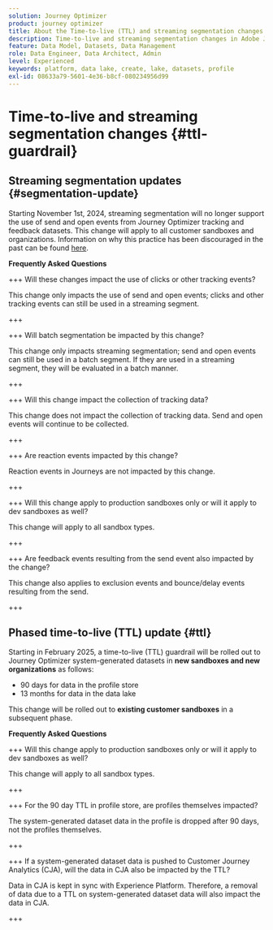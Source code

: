 ```yaml
---
solution: Journey Optimizer
product: journey optimizer
title: About the Time-to-live (TTL) and streaming segmentation changes
description: Time-to-live and streaming segmentation changes in Adobe Journey Optimizer
feature: Data Model, Datasets, Data Management
role: Data Engineer, Data Architect, Admin
level: Experienced
keywords: platform, data lake, create, lake, datasets, profile
exl-id: 08633a79-5601-4e36-b8cf-080234956d99
---
```

# Time-to-live and streaming segmentation changes {#ttl-guardrail}
 
## Streaming segmentation updates {#segmentation-update}

Starting November 1st, 2024, streaming segmentation will no longer support the use of send and open events from Journey Optimizer tracking and feedback datasets. This change will apply to all customer sandboxes and organizations. Information on why this practice has been discouraged in the past can be found [here](../audience/about-audiences.md#streaming-segmentation-events-guardrails).

**Frequently Asked Questions**

+++ Will these changes impact the use of clicks or other tracking events?

This change only impacts the use of send and open events; clicks and other tracking events can still be used in a streaming segment.

+++

+++ Will batch segmentation be impacted by this change?

This change only impacts streaming segmentation; send and open events can still be used in a batch segment. If they are used in a streaming segment, they will be evaluated in a batch manner.

+++

+++ Will this change impact the collection of tracking data?

This change does not impact the collection of tracking data. Send and open events will continue to be collected.

+++

+++ Are reaction events impacted by this change?

Reaction events in Journeys are not impacted by this change.

+++

+++ Will this change apply to production sandboxes only or will it apply to dev sandboxes as well?

This change will apply to all sandbox types.

+++ 

+++ Are feedback events resulting from the send event also impacted by the change?

This change also applies to exclusion events and bounce/delay events resulting from the send.

+++

## Phased time-to-live (TTL) update {#ttl}

Starting in February 2025, a time-to-live (TTL) guardrail will be rolled out to Journey Optimizer system-generated datasets in **new sandboxes and new organizations** as follows:

* 90 days for data in the profile store
* 13 months for data in the data lake 

This change will be rolled out to **existing customer sandboxes** in a subsequent phase.
 
**Frequently Asked Questions**

+++ Will this change apply to production sandboxes only or will it apply to dev sandboxes as well?

This change will apply to all sandbox types.

+++

+++ For the 90 day TTL in profile store, are profiles themselves impacted?

The system-generated dataset data in the profile is dropped after 90 days, not the profiles themselves.

+++

+++ If a system-generated dataset data is pushed to Customer Journey Analytics (CJA), will the data in CJA also be impacted by the TTL?

Data in CJA is kept in sync with Experience Platform. Therefore, a removal of data due to a TTL on system-generated dataset data will also impact the data in CJA.

+++
